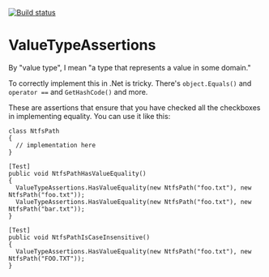 [![Build status](https://ci.appveyor.com/api/projects/status/drlkrd4ftaou35j1?svg=true)](https://ci.appveyor.com/project/JayBazuzi/valuetypeassertions)

# ValueTypeAssertions

By "value type", I mean "a type that represents a value in some domain."

To correctly implement this in .Net is tricky. There's `object.Equals()` and `operator ==` and `GetHashCode()` and more. 

These are assertions that ensure that you have checked all the checkboxes in implementing equality. You can use it like this:

```
class NtfsPath
{
  // implementation here
}

[Test]
public void NtfsPathHasValueEquality()
{
  ValueTypeAssertions.HasValueEquality(new NtfsPath("foo.txt"), new NtfsPath("foo.txt"));
  ValueTypeAssertions.HasValueEquality(new NtfsPath("foo.txt"), new NtfsPath("bar.txt"));
}

[Test]
public void NtfsPathIsCaseInsensitive()
{
  ValueTypeAssertions.HasValueEquality(new NtfsPath("foo.txt"), new NtfsPath("FOO.TXT"));
}
```
